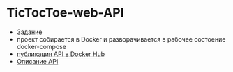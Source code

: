 # TicTocToe-web-API

- [Задание](Tasl/task.md)
- проект собирается в Docker и разворачивается в рабочее состоение docker-compose
- [публикация API в Docker Hub](https://hub.docker.com/r/panindog/tictactoe/)
- [Описание API](Docs/api-description.yml)



